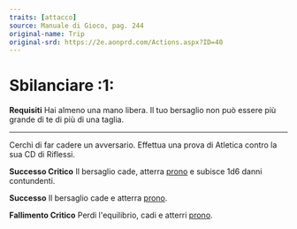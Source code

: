 ```yaml
---
traits: [attacco]
source: Manuale di Gioco, pag. 244
original-name: Trip
original-srd: https://2e.aonprd.com/Actions.aspx?ID=40
---
```


# Sbilanciare :1:

**Requisiti** Hai almeno una mano libera. Il tuo bersaglio non può essere più
grande di te di più di una taglia.

---

Cerchi di far cadere un avversario. Effettua una prova di Atletica contro la sua
CD di Riflessi.

**Successo Critico** Il bersaglio cade, atterra [prono](/condizioni/prono) e
subisce 1d6 danni contundenti.

**Successo** Il bersaglio cade e atterra [prono](/condizioni/prono).

**Fallimento Critico** Perdi l'equilibrio, cadi e atterri
[prono](/condizioni/prono).
